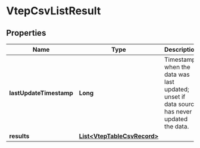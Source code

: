 # VtepCsvListResult

## Properties
Name | Type | Description | Notes
------------ | ------------- | ------------- | -------------
**lastUpdateTimestamp** | **Long** | Timestamp when the data was last updated; unset if data source has never updated the data. |  [optional]
**results** | [**List&lt;VtepTableCsvRecord&gt;**](VtepTableCsvRecord.md) |  |  [optional]
